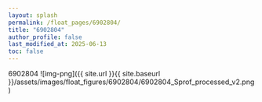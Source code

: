 ```yaml
---
layout: splash
permalink: /float_pages/6902804/
title: "6902804"
author_profile: false
last_modified_at: 2025-06-13
toc: false
---
```

 
6902804
![img-png]({{ site.url }}{{ site.baseurl }}/assets/images/float_figures/6902804/6902804_Sprof_processed_v2.png)